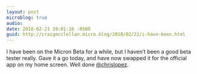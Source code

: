 ```yaml
---
layout: post
microblog: true
audio: 
date: 2018-02-21 19:01:16 -0500
guid: http://craigmcclellan.micro.blog/2018/02/22/i-have-been.html
---
```

I have been on the Micron Beta for a while, but I haven’t been a good beta tester really. Gave it a go today, and have now swapped it for the official app on my home screen. Well done [@chrislopez](https://micro.blog/chrislopez).
